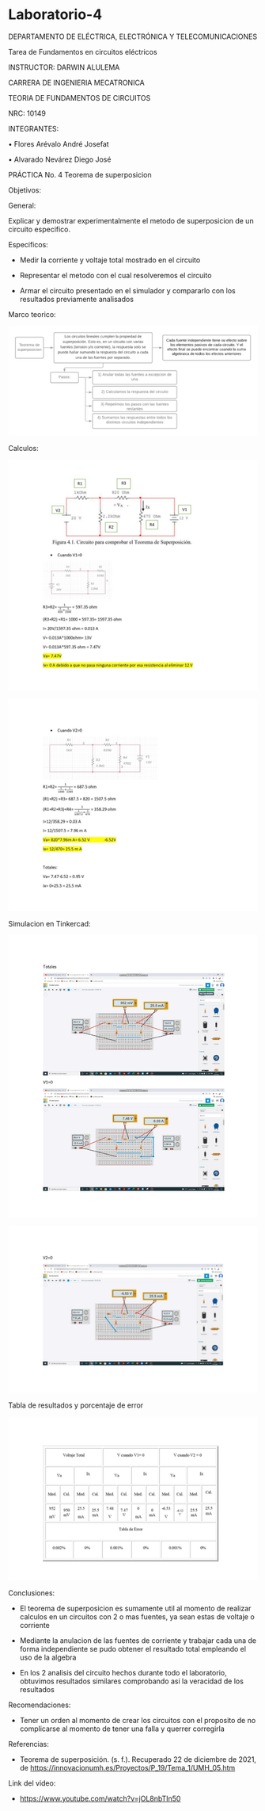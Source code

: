 # Laboratorio-4

DEPARTAMENTO DE ELÉCTRICA, ELECTRÓNICA Y TELECOMUNICACIONES

Tarea de Fundamentos en circuitos eléctricos

INSTRUCTOR: DARWIN ALULEMA

CARRERA DE INGENIERIA MECATRONICA

TEORIA DE FUNDAMENTOS DE CIRCUITOS

NRC: 10149

INTEGRANTES:

• Flores Arévalo André Josefat

• Alvarado Nevárez Diego José

PRÁCTICA No. 4 Teorema de superposicion

Objetivos:

General:

Explicar y demostrar experimentalmente el metodo de superposicion de un circuito especifico.

Especificos:

- Medir la corriente y voltaje total mostrado en el circuito

- Representar el metodo con el cual resolveremos el circuito

- Armar el circuito presentado en el simulador y compararlo con los resultados previamente analisados

Marco teorico:

![](https://github.com/diego333jose/Laboratorio-4/blob/main/Imagenes/Diagrama%20en%20blanco%20(1).png)

Calculos:

![](https://github.com/diego333jose/Laboratorio-4/blob/main/Imagenes/Labo%204_page-0001.jpg)

![](https://github.com/diego333jose/Laboratorio-4/blob/main/Imagenes/Labo%204_page-0002.jpg)

Simulacion en Tinkercad:

![](https://github.com/diego333jose/Laboratorio-4/blob/main/Imagenes/Labo%204_page-0003.jpg)

![](https://github.com/diego333jose/Laboratorio-4/blob/main/Imagenes/Labo%204_page-0004.jpg)

Tabla de resultados y porcentaje de error

![](https://github.com/diego333jose/Laboratorio-4/blob/main/Imagenes/Labo%204_page-0005.jpg)

Conclusiones:

- El teorema de superposicion es sumamente util al momento de realizar calculos en un circuitos con 2 o mas fuentes, ya sean estas de voltaje o corriente

- Mediante la anulacion de las fuentes de corriente y trabajar cada una de forma independiente se pudo obtener el resultado total empleando el uso de la algebra

- En los 2 analisis del circuito hechos durante todo el laboratorio, obtuvimos resultados similares comprobando asi la veracidad de los resultados

Recomendaciones:

- Tener un orden al momento de crear los circuitos con el proposito de no complicarse al momento de tener una falla y querrer corregirla

Referencias:

- Teorema de superposición. (s. f.). Recuperado 22 de diciembre de 2021, de https://innovacionumh.es/Proyectos/P_19/Tema_1/UMH_05.htm

Link del video:

- https://www.youtube.com/watch?v=jOL8nbTIn50




